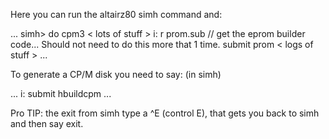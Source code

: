 Here you can run the altairz80 simh command and:

...
  simh> do cpm3
  < lots of stuff >
  i:
  r prom.sub        // get the eprom builder code...  Should not need to do this more that 1 time.
  submit prom
  < logs of stuff >
...

To generate a CP/M disk you need to say:  (in simh)

...
  i:
  submit hbuildcpm
...
  
Pro TIP:  the exit from simh type a ^E (control E), that gets you back to simh and then say exit.
  
